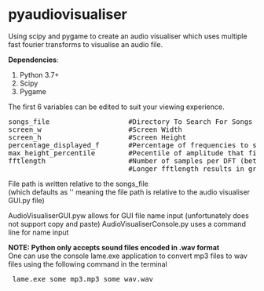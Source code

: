 # pyaudiovisualiser
Using scipy and pygame to create an audio visualiser which uses multiple fast fourier transforms to visualise an audio file.

<b>Dependencies</b>:<ol>
<li>Python 3.7+</li>
<li>Scipy</li>
<li>Pygame</li>
</ol>

The first 6 variables can be edited to suit your viewing experience.
<pre>
songs_file                   #Directory To Search For Songs :) [the path finding is relative to this]
screen_w                     #Screen Width
screen_h                     #Screen Height
percentage_displayed_f       #Percentage of frequencies to show (Removes higher frequencies) Range = [0, 1]
max_height_percentile        #Pecentile of amplitude that fills the entire height of screen Range = (0, 100]
fftlength                    #Number of samples per DFT (better to be a power of 2) 
                             #Longer fftlength results in greater frequency resolution but worse time resolution
</pre>

File path is written relative to the songs_file <br>(which defaults as '' meaning the file path is relative to the audio visualiser GUI.py file)

AudioVisualiserGUI.pyw allows for GUI file name input (unfortunately does not support copy and paste)
AudioVisualiserConsole.py uses a command line for name input 

<b>NOTE: Python only accepts sound files encoded in .wav format</b><br>
One can use the console lame.exe application to convert mp3 files to wav files using the following command in the terminal
<pre> lame.exe some_mp3.mp3 some_wav.wav</pre>
